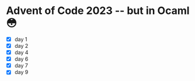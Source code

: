 # Advent of Code 2023 -- but in Ocaml 😳

- [X] day 1
- [X] day 2
- [X] day 4
- [X] day 6
- [X] day 7
- [X] day 9
